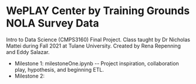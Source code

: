 # WePLAY Center by Training Grounds NOLA Survey Data

Intro to Data Science (CMPS3160) Final Project. 
Class taught by Dr Nicholas Mattei during Fall 2021 at Tulane University.
Created by Rena Repenning and Eddy Salazar.

* Milestone 1: milestoneOne.ipynb -- Project inspiration, collaboration play, hypothesis, and beginning ETL.
* Milestone 2: 

